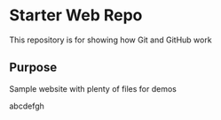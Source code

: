 # Starter Web Repo

This repository is for showing how Git and GitHub work

## Purpose

Sample website with plenty of files for demos

abcdefgh